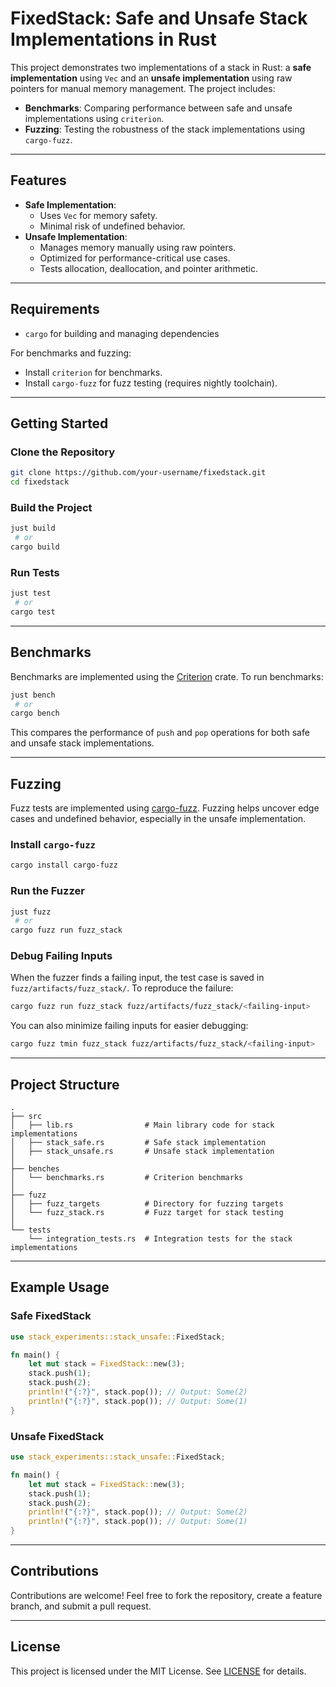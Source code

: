 # FixedStack: Safe and Unsafe Stack Implementations in Rust

This project demonstrates two implementations of a stack in Rust: a **safe implementation** using `Vec` and an **unsafe implementation** using raw pointers for manual memory management. The project includes:
- **Benchmarks**: Comparing performance between safe and unsafe implementations using `criterion`.
- **Fuzzing**: Testing the robustness of the stack implementations using `cargo-fuzz`.

---

## Features

- **Safe Implementation**:
    - Uses `Vec` for memory safety.
    - Minimal risk of undefined behavior.
- **Unsafe Implementation**:
    - Manages memory manually using raw pointers.
    - Optimized for performance-critical use cases.
    - Tests allocation, deallocation, and pointer arithmetic.

---

## Requirements

- `cargo` for building and managing dependencies

For benchmarks and fuzzing:
- Install `criterion` for benchmarks.
- Install `cargo-fuzz` for fuzz testing (requires nightly toolchain).

---

## Getting Started

### Clone the Repository

```bash
git clone https://github.com/your-username/fixedstack.git
cd fixedstack
```

### Build the Project

```bash
just build
 # or
cargo build
```

### Run Tests

```bash
just test
 # or
cargo test
```

---

## Benchmarks

Benchmarks are implemented using the [Criterion](https://github.com/bheisler/criterion.rs) crate. To run benchmarks:

```bash
just bench
 # or
cargo bench
```

This compares the performance of `push` and `pop` operations for both safe and unsafe stack implementations.

---

## Fuzzing

Fuzz tests are implemented using [cargo-fuzz](https://rust-fuzz.github.io/book/cargo-fuzz/). Fuzzing helps uncover edge cases and undefined behavior, especially in the unsafe implementation.

### Install `cargo-fuzz`

```bash
cargo install cargo-fuzz
```

### Run the Fuzzer

```bash
just fuzz
 # or
cargo fuzz run fuzz_stack
```

### Debug Failing Inputs

When the fuzzer finds a failing input, the test case is saved in `fuzz/artifacts/fuzz_stack/`. To reproduce the failure:

```bash
cargo fuzz run fuzz_stack fuzz/artifacts/fuzz_stack/<failing-input>
```

You can also minimize failing inputs for easier debugging:

```bash
cargo fuzz tmin fuzz_stack fuzz/artifacts/fuzz_stack/<failing-input>
```

---

## Project Structure

```
.
├── src
│   ├── lib.rs                # Main library code for stack implementations
│   ├── stack_safe.rs         # Safe stack implementation
│   ├── stack_unsafe.rs       # Unsafe stack implementation
│
├── benches
│   └── benchmarks.rs         # Criterion benchmarks
│
├── fuzz
│   ├── fuzz_targets          # Directory for fuzzing targets
│   └── fuzz_stack.rs         # Fuzz target for stack testing
│
└── tests
    └── integration_tests.rs  # Integration tests for the stack implementations
```

---

## Example Usage

### Safe FixedStack

```rust
use stack_experiments::stack_unsafe::FixedStack;

fn main() {
    let mut stack = FixedStack::new(3);
    stack.push(1);
    stack.push(2);
    println!("{:?}", stack.pop()); // Output: Some(2)
    println!("{:?}", stack.pop()); // Output: Some(1)
}
```

### Unsafe FixedStack

```rust
use stack_experiments::stack_unsafe::FixedStack;

fn main() {
    let mut stack = FixedStack::new(3);
    stack.push(1);
    stack.push(2);
    println!("{:?}", stack.pop()); // Output: Some(2)
    println!("{:?}", stack.pop()); // Output: Some(1)
}
```

---

## Contributions

Contributions are welcome! Feel free to fork the repository, create a feature branch, and submit a pull request.

---

## License

This project is licensed under the MIT License. See [LICENSE](LICENSE) for details.
